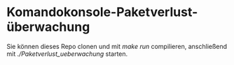 # Komandokonsole-Paketverlust-überwachung
Sie können dieses Repo clonen und mit *make run* compilieren, anschließend mit *./Paketverlust_ueberwachung* starten. 
